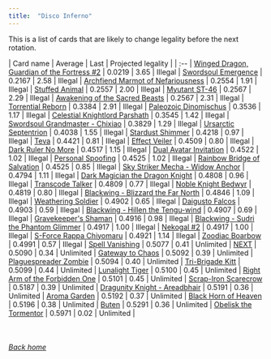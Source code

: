 ```yaml
---
title:  "Disco Inferno"
---
```


This is a list of cards that are likely to change legality before the next rotation.

| Card name | Average | Last | Projected legality |
| :-- |
[Winged Dragon, Guardian of the Fortress #2](https://db.ygoprodeck.com/card/?search=Winged%20Dragon,%20Guardian%20of%20the%20Fortress%20#2) | 0.0219 | 3.65 | Illegal |
[Swordsoul Emergence](https://db.ygoprodeck.com/card/?search=Swordsoul%20Emergence) | 0.2167 | 2.58 | Illegal |
[Archfiend Marmot of Nefariousness](https://db.ygoprodeck.com/card/?search=Archfiend%20Marmot%20of%20Nefariousness) | 0.2554 | 1.91 | Illegal |
[Stuffed Animal](https://db.ygoprodeck.com/card/?search=Stuffed%20Animal) | 0.2557 | 2.00 | Illegal |
[Myutant ST-46](https://db.ygoprodeck.com/card/?search=Myutant%20ST-46) | 0.2567 | 2.29 | Illegal |
[Awakening of the Sacred Beasts](https://db.ygoprodeck.com/card/?search=Awakening%20of%20the%20Sacred%20Beasts) | 0.2567 | 2.31 | Illegal |
[Torrential Reborn](https://db.ygoprodeck.com/card/?search=Torrential%20Reborn) | 0.3384 | 2.91 | Illegal |
[Paleozoic Dinomischus](https://db.ygoprodeck.com/card/?search=Paleozoic%20Dinomischus) | 0.3536 | 1.17 | Illegal |
[Celestial Knightlord Parshath](https://db.ygoprodeck.com/card/?search=Celestial%20Knightlord%20Parshath) | 0.3545 | 1.42 | Illegal |
[Swordsoul Grandmaster - Chixiao](https://db.ygoprodeck.com/card/?search=Swordsoul%20Grandmaster%20-%20Chixiao) | 0.3829 | 1.29 | Illegal |
[Ursarctic Septentrion](https://db.ygoprodeck.com/card/?search=Ursarctic%20Septentrion) | 0.4038 | 1.55 | Illegal |
[Stardust Shimmer](https://db.ygoprodeck.com/card/?search=Stardust%20Shimmer) | 0.4218 | 0.97 | Illegal |
[Teva](https://db.ygoprodeck.com/card/?search=Teva) | 0.4421 | 0.81 | Illegal |
[Effect Veiler](https://db.ygoprodeck.com/card/?search=Effect%20Veiler) | 0.4509 | 0.80 | Illegal |
[Dark Ruler No More](https://db.ygoprodeck.com/card/?search=Dark%20Ruler%20No%20More) | 0.4517 | 1.15 | Illegal |
[Dual Avatar Invitation](https://db.ygoprodeck.com/card/?search=Dual%20Avatar%20Invitation) | 0.4522 | 1.02 | Illegal |
[Personal Spoofing](https://db.ygoprodeck.com/card/?search=Personal%20Spoofing) | 0.4525 | 1.02 | Illegal |
[Rainbow Bridge of Salvation](https://db.ygoprodeck.com/card/?search=Rainbow%20Bridge%20of%20Salvation) | 0.4525 | 0.85 | Illegal |
[Sky Striker Mecha - Widow Anchor](https://db.ygoprodeck.com/card/?search=Sky%20Striker%20Mecha%20-%20Widow%20Anchor) | 0.4794 | 1.11 | Illegal |
[Dark Magician the Dragon Knight](https://db.ygoprodeck.com/card/?search=Dark%20Magician%20the%20Dragon%20Knight) | 0.4808 | 0.96 | Illegal |
[Transcode Talker](https://db.ygoprodeck.com/card/?search=Transcode%20Talker) | 0.4809 | 0.77 | Illegal |
[Noble Knight Bedwyr](https://db.ygoprodeck.com/card/?search=Noble%20Knight%20Bedwyr) | 0.4819 | 0.80 | Illegal |
[Blackwing - Blizzard the Far North](https://db.ygoprodeck.com/card/?search=Blackwing%20-%20Blizzard%20the%20Far%20North) | 0.4846 | 1.09 | Illegal |
[Weathering Soldier](https://db.ygoprodeck.com/card/?search=Weathering%20Soldier) | 0.4902 | 0.65 | Illegal |
[Daigusto Falcos](https://db.ygoprodeck.com/card/?search=Daigusto%20Falcos) | 0.4903 | 0.59 | Illegal |
[Blackwing - Hillen the Tengu-wind](https://db.ygoprodeck.com/card/?search=Blackwing%20-%20Hillen%20the%20Tengu-wind) | 0.4907 | 0.69 | Illegal |
[Gravekeeper's Shaman](https://db.ygoprodeck.com/card/?search=Gravekeeper's%20Shaman) | 0.4916 | 0.98 | Illegal |
[Blackwing - Sudri the Phantom Glimmer](https://db.ygoprodeck.com/card/?search=Blackwing%20-%20Sudri%20the%20Phantom%20Glimmer) | 0.4917 | 1.00 | Illegal |
[Nekogal #2](https://db.ygoprodeck.com/card/?search=Nekogal%20#2) | 0.4917 | 1.00 | Illegal |
[S-Force Rappa Chiyomaru](https://db.ygoprodeck.com/card/?search=S-Force%20Rappa%20Chiyomaru) | 0.4921 | 1.14 | Illegal |
[Zoodiac Boarbow](https://db.ygoprodeck.com/card/?search=Zoodiac%20Boarbow) | 0.4991 | 0.57 | Illegal |
[Spell Vanishing](https://db.ygoprodeck.com/card/?search=Spell%20Vanishing) | 0.5077 | 0.41 | Unlimited |
[NEXT](https://db.ygoprodeck.com/card/?search=NEXT) | 0.5090 | 0.34 | Unlimited |
[Gateway to Chaos](https://db.ygoprodeck.com/card/?search=Gateway%20to%20Chaos) | 0.5092 | 0.39 | Unlimited |
[Plaguespreader Zombie](https://db.ygoprodeck.com/card/?search=Plaguespreader%20Zombie) | 0.5094 | 0.40 | Unlimited |
[Tri-Brigade Kitt](https://db.ygoprodeck.com/card/?search=Tri-Brigade%20Kitt) | 0.5099 | 0.44 | Unlimited |
[Lunalight Tiger](https://db.ygoprodeck.com/card/?search=Lunalight%20Tiger) | 0.5100 | 0.45 | Unlimited |
[Right Arm of the Forbidden One](https://db.ygoprodeck.com/card/?search=Right%20Arm%20of%20the%20Forbidden%20One) | 0.5101 | 0.45 | Unlimited |
[Scrap-Iron Scarecrow](https://db.ygoprodeck.com/card/?search=Scrap-Iron%20Scarecrow) | 0.5187 | 0.39 | Unlimited |
[Dragunity Knight - Areadbhair](https://db.ygoprodeck.com/card/?search=Dragunity%20Knight%20-%20Areadbhair) | 0.5191 | 0.36 | Unlimited |
[Aroma Garden](https://db.ygoprodeck.com/card/?search=Aroma%20Garden) | 0.5192 | 0.37 | Unlimited |
[Black Horn of Heaven](https://db.ygoprodeck.com/card/?search=Black%20Horn%20of%20Heaven) | 0.5196 | 0.38 | Unlimited |
[Buten](https://db.ygoprodeck.com/card/?search=Buten) | 0.5291 | 0.36 | Unlimited |
[Obelisk the Tormentor](https://db.ygoprodeck.com/card/?search=Obelisk%20the%20Tormentor) | 0.5971 | 0.02 | Unlimited |

<br>

###### [Back home](index)